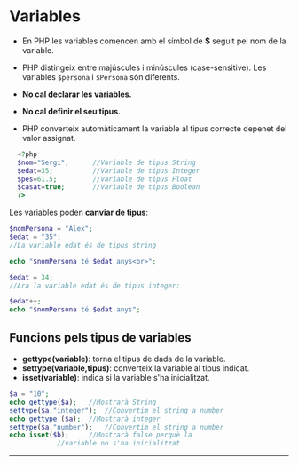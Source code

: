 # Variables

* En PHP les variables comencen amb el símbol de **$** seguit pel nom de la variable.

* PHP distingeix entre majúscules i minúscules (case-sensitive). Les variables `$persona` i `$Persona` són diferents.

* **No cal declarar les variables.**
* **No cal definir el seu tipus.**

* PHP converteix automàticament la variable al tipus correcte depenet del valor assignat.

```php
  <?php
  $nom="Sergi";      //Variable de tipus String
  $edat=35;          //Variable de tipus Integer
  $pes=61.5;         //Variable de tipus Float
  $casat=true;       //Variable de tipus Boolean
  ?>
```

Les variables poden **canviar de tipus**:

```php
$nomPersona = "Àlex";
$edat = "35";
//La variable edat és de tipus string

echo "$nomPersona té $edat anys<br>";

$edat = 34;
//Ara la variable edat és de tipus integer:

$edat++;
echo "$nomPersona té $edat anys";
```

## Funcions pels tipus de variables

* **gettype(variable)**: torna el tipus de dada de la variable.
* **settype(variable,tipus)**: converteix la variable al tipus indicat.
* **isset(variable)**: indica si la variable s'ha inicialitzat.
```php
$a = "10";
echo gettype($a); 	//Mostrarà String
settype($a,"integer");  //Convertim el string a number
echo gettype ($a);	//Mostrarà integer
settype($a,"number");	//Convertim el string a number
echo isset($b);		//Mostrarà false perquè la
			//variable no s'ha inicialitzat        
```
---

